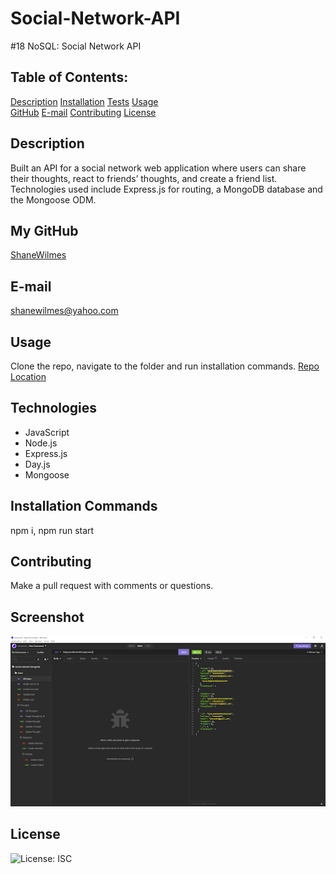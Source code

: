 # Social-Network-API
#18 NoSQL:  Social Network API

## Table of Contents:
[Description](#Description) 
[Installation](#Installation)
[Tests](#Tests)
[Usage](#Usage)  
[GitHub](#GitHub)
[E-mail](#E-mail)
[Contributing](#Contributing)
[License](#License)  

## Description
Built an API for a social network web application where users can share their thoughts, react to friends’ thoughts, and create a friend list. Technologies used include Express.js for routing, a MongoDB database and the Mongoose ODM.


## My GitHub
[ShaneWilmes](https://github.com/ShaneWilmes)

## E-mail
shanewilmes@yahoo.com

## Usage
Clone the repo, navigate to the folder and run installation commands.
[Repo Location](https://github.com/ShaneWilmes/Social-Network-API)

## Technologies

- JavaScript
- Node.js
- Express.js
- Day.js
- Mongoose

## Installation Commands
npm i, npm run start 

## Contributing
Make a pull request with comments or questions.

## Screenshot
![Image of App](./assets/images/noSQL%20image.png)

## License
![License: ISC](https://img.shields.io/badge/License-ISC-blue.svg)
